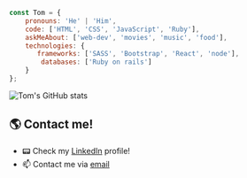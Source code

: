 ```javascript
const Tom = {
    pronouns: 'He' | 'Him',
    code: ['HTML', 'CSS', 'JavaScript', 'Ruby'],
    askMeAbout: ['web-dev', 'movies', 'music', 'food'],
    technologies: {
       frameworks: ['SASS', 'Bootstrap', 'React', 'node'],
        databases: ['Ruby on rails']
    }
};
````

![Tom's GitHub stats](https://github-readme-stats.vercel.app/api?username=KaskMIL&show_icons=true&theme=dark)

## 🌎 Contact me!
-  📟 Check my [LinkedIn](https://www.linkedin.com/in/tomas-milanesi-3427bb185/) profile!
- 📫 Contact me via <a href="mailto:tomi.milanesi.com">email</a>


<!--
**KaskMIL/KaskMIL** is a ✨ _special_ ✨ repository because its `README.md` (this file) appears on your GitHub profile.

Here are some ideas to get you started:


-->
